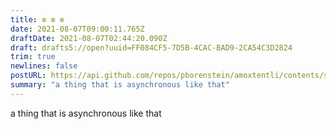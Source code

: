 ```yaml
---
title: ✼ ✼ ✼
date: 2021-08-07T09:00:11.765Z
draftDate: 2021-08-07T02:44:20.090Z
draft: drafts5://open?uuid=FF084CF5-7D5B-4CAC-BAD9-2CA54C3D2824
trim: true
newlines: false
postURL: https://api.github.com/repos/pborenstein/amoxtentli/contents/src/posts/ff084cf5-7d5b-4cac-bad9-2ca54c3d2824.md
summary: "a thing that is asynchronous like that"
---
```


a thing that is asynchronous like that
